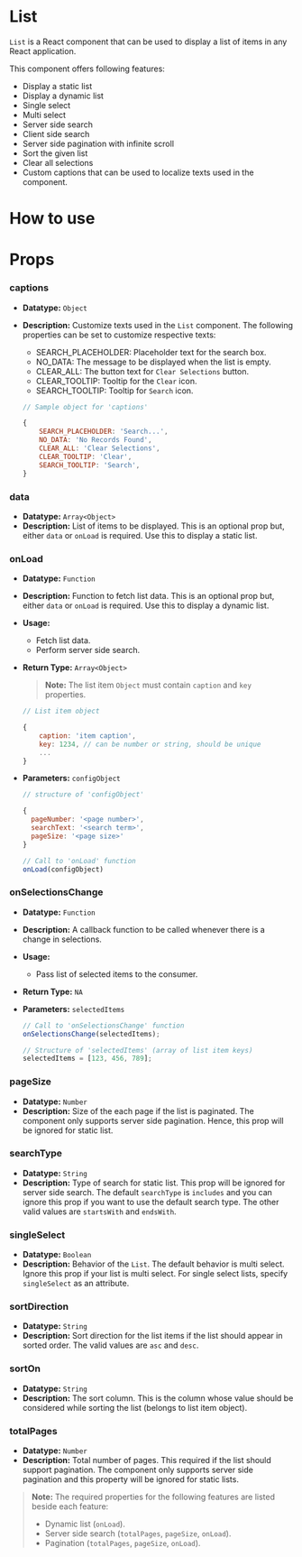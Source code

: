 # List

`List` is a React component that can be used to display a list of items in any React application.

This component offers following features:

- Display a static list
- Display a dynamic list
- Single select
- Multi select
- Server side search
- Client side search
- Server side pagination with infinite scroll
- Sort the given list
- Clear all selections
- Custom captions that can be used to localize texts used in the component.

# How to use

# Props

### **captions**

- **Datatype:** `Object`
- **Description:** Customize texts used in the `List` component. The following properties can be set to customize respective texts:

  - SEARCH_PLACEHOLDER: Placeholder text for the search box.
  - NO_DATA: The message to be displayed when the list is empty.
  - CLEAR_ALL: The button text for `Clear Selections` button.
  - CLEAR_TOOLTIP: Tooltip for the `Clear` icon.
  - SEARCH_TOOLTIP: Tooltip for `Search` icon.

  ```javascript
  // Sample object for 'captions'

  {
      SEARCH_PLACEHOLDER: 'Search...',
      NO_DATA: 'No Records Found',
      CLEAR_ALL: 'Clear Selections',
      CLEAR_TOOLTIP: 'Clear',
      SEARCH_TOOLTIP: 'Search',
  }
  ```

### **data**

- **Datatype:** `Array<Object>`
- **Description:** List of items to be displayed. This is an optional prop but, either `data` or `onLoad` is required. Use this to display a static list.

### **onLoad**

- **Datatype:** `Function`
- **Description:** Function to fetch list data. This is an optional prop but, either `data` or `onLoad` is required. Use this to display a dynamic list.
- **Usage:**

  - Fetch list data.
  - Perform server side search.

- **Return Type:** `Array<Object>`

  > **Note:** The list item `Object` must contain `caption` and `key` properties.

  ```javascript
  // List item object

  {
      caption: 'item caption',
      key: 1234, // can be number or string, should be unique
      ...
  }
  ```

- **Parameters:** `configObject`

  ```javascript
  // structure of 'configObject'

  {
    pageNumber: '<page number>',
    searchText: '<search term>',
    pageSize: '<page size>'
  }

  // Call to 'onLoad' function
  onLoad(configObject)
  ```

### **onSelectionsChange**

- **Datatype:** `Function`
- **Description:** A callback function to be called whenever there is a change in selections.
- **Usage:**
  - Pass list of selected items to the consumer.
- **Return Type:** `NA`
- **Parameters:** `selectedItems`

  ```javascript
  // Call to 'onSelectionsChange' function
  onSelectionsChange(selectedItems);

  // Structure of 'selectedItems' (array of list item keys)
  selectedItems = [123, 456, 789];
  ```

### **pageSize**

- **Datatype:** `Number`
- **Description:** Size of the each page if the list is paginated. The component only supports server side pagination. Hence, this prop will be ignored for static list.

### **searchType**

- **Datatype:** `String`
- **Description:** Type of search for static list. This prop will be ignored for server side search. The default `searchType` is `includes` and you can ignore this prop if you want to use the default search type. The other valid values are `startsWith` and `endsWith`.

### **singleSelect**

- **Datatype:** `Boolean`
- **Description:** Behavior of the `List`. The default behavior is multi select. Ignore this prop if your list is multi select. For single select lists, specify `singleSelect` as an attribute.

### **sortDirection**

- **Datatype:** `String`
- **Description:** Sort direction for the list items if the list should appear in sorted order. The valid values are `asc` and `desc`.

### **sortOn**

- **Datatype:** `String`
- **Description:** The sort column. This is the column whose value should be considered while sorting the list (belongs to list item object).

### **totalPages**

- **Datatype:** `Number`
- **Description:** Total number of pages. This required if the list should support pagination. The component only supports server side pagination and this property will be ignored for static lists.

> **Note:** The required properties for the following features are listed beside each feature:
>
> - Dynamic list (`onLoad`).
> - Server side search (`totalPages`, `pageSize`, `onLoad`).
> - Pagination (`totalPages`, `pageSize`, `onLoad`).
